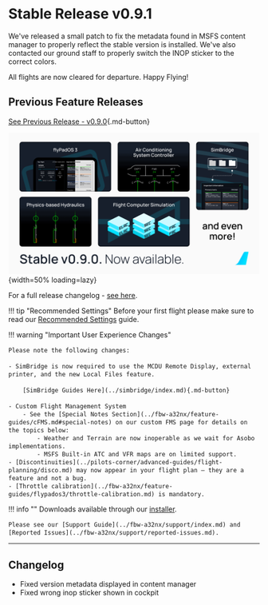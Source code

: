 # Stable Release v0.9.1

We've released a small patch to fix the metadata found in MSFS content manager to properly reflect the stable 
version is installed. We've also contacted our ground staff to properly switch the INOP sticker to the correct colors.

All flights are now cleared for departure. Happy Flying!

## Previous Feature Releases

[See Previous Release - v0.9.0](v090.md){.md-button}

![stable 090 graphic](../assets/0.9.0_graphic.png){width=50% loading=lazy}

For a full release changelog - [see here](#changelog).

!!! tip "Recommended Settings"
    Before your first flight please make sure to read our [Recommended Settings](../../aircraft/install/settings.md) guide.

!!! warning "Important User Experience Changes"

    Please note the following changes:

    - SimBridge is now required to use the MCDU Remote Display, external printer, and the new Local Files feature.

        [SimBridge Guides Here](../simbridge/index.md){.md-button}

    - Custom Flight Management System
        - See the [Special Notes Section](../fbw-a32nx/feature-guides/cFMS.md#special-notes) on our custom FMS page for details on the topics below:
            - Weather and Terrain are now inoperable as we wait for Asobo implementations.
            - MSFS Built-in ATC and VFR maps are on limited support.
    - [Discontinuities](../pilots-corner/advanced-guides/flight-planning/disco.md) may now appear in your flight plan — they are a feature and not a bug.
    - [Throttle calibration](../fbw-a32nx/feature-guides/flypados3/throttle-calibration.md) is mandatory.

!!! info ""
    Downloads available through our [installer](../../aircraft/install/installation.md).

    Please see our [Support Guide](../fbw-a32nx/support/index.md) and [Reported Issues](../fbw-a32nx/support/reported-issues.md).

---

## Changelog

- Fixed version metadata displayed in content manager
- Fixed wrong inop sticker shown in cockpit 